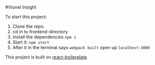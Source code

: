 #Vionel Insight

To start this project:
  1. Clone the repo.
  2. cd in to frontend-directory
  3. Install the dependencies `npm i`
  4. Start it: `npm start` 
  5. After it in the terminal says `webpack built` open up `localhost:3000`

This project is built on <a href="https://github.com/mxstbr/react-boilerplate/" target="_blank">react-boilerplate</a>